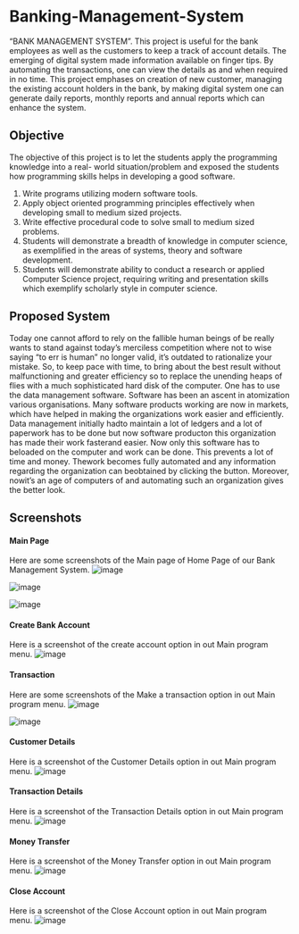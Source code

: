 # Banking-Management-System

“BANK MANAGEMENT SYSTEM”. This project is useful for the bank employees as well as the customers to keep a track of account details. The emerging of digital system made information available on finger tips. By automating the transactions, one can view the details as and when required in no time. This project emphases on creation of new customer, managing the existing account holders in the bank, by making digital system one can generate daily reports, monthly reports and annual reports which can enhance the system.
## Objective
The objective of this project is to let the students apply the programming knowledge into a real- world situation/problem and exposed the students how programming skills helps in developing a good software. 
1. Write programs utilizing modern software tools. 
2. Apply object oriented programming principles 
effectively when developing small to medium sized 
projects. 
3. Write effective procedural code to solve small to 
medium sized problems. 
4. Students will demonstrate a breadth of knowledge in 
computer science, as exemplified in the areas of 
systems, theory and software development. 
5. Students will demonstrate ability to conduct a research 
or applied Computer Science project, requiring writing 
and presentation skills which exemplify scholarly style in 
computer science.


## Proposed System
Today one cannot afford to rely on the fallible human 
beings of be really wants to stand against today’s merciless 
competition where not to wise saying “to err is human” no 
longer valid, it’s outdated to rationalize your mistake. So, to 
keep pace with time, to bring about the best result without 
malfunctioning and greater efficiency so to replace the 
unending heaps of flies with a much sophisticated hard disk of 
the computer. 
One has to use the data management software. Software 
has been an ascent in atomization various organisations. Many 
software products working are now in markets, which have 
helped in making the organizations work easier and efficiently. 
Data management initially hadto maintain a lot of ledgers 
and a lot of paperwork has to be done but now software 
producton this organization has made their work fasterand 
easier. Now only this software has to beloaded on the 
computer and work can be done. 
This prevents a lot of time and money. Thework becomes 
fully automated and any information regarding the 
organization can beobtained by clicking the button. Moreover, 
nowit’s an age of computers of and automating such an 
organization gives the better look.
## Screenshots

#### Main Page

Here are some screenshots of the Main page of Home Page of our Bank Management System.
![image](https://user-images.githubusercontent.com/67334017/160166113-8e722e52-24a5-4a3c-94fd-3f84ee19ab02.png)

![image](https://user-images.githubusercontent.com/67334017/160167157-04ed5c98-9531-4bfa-a00c-76bd88bb0517.png)

![image](https://user-images.githubusercontent.com/67334017/160168586-42f1a63d-2203-4c1c-8e18-46a98adfffa5.png)


#### Create Bank Account

Here is a screenshot of the create account option in out Main program menu.
![image](https://user-images.githubusercontent.com/67334017/160168872-9b3a9274-7c72-4eb0-9d15-a4b774bff9cb.png)


#### Transaction

Here are some screenshots of the Make a transaction option in out Main program menu.
![image](https://user-images.githubusercontent.com/67334017/160169249-15081524-459f-4b31-a14f-1004f8369061.png)

![image](https://user-images.githubusercontent.com/67334017/160169359-f1887942-78a7-4597-af62-94162c12560b.png)


#### Customer Details

Here is a screenshot of the Customer Details option in out Main program menu.
![image](https://user-images.githubusercontent.com/67334017/160169628-2879a0fc-358c-4300-8333-f4cfb1f1a3e7.png)


#### Transaction Details

Here is a screenshot of the Transaction Details option in out Main program menu.
![image](https://user-images.githubusercontent.com/67334017/160169785-1f63a3b5-bf3a-4324-9bee-bc1f554d8f9c.png)


#### Money Transfer

Here is a screenshot of the Money Transfer option in out Main program menu.
![image](https://user-images.githubusercontent.com/67334017/160169998-4e1817f9-95cf-46df-a25e-cafb78b0d7e6.png)


#### Close Account

Here is a screenshot of the Close Account option in out Main program menu.
![image](https://user-images.githubusercontent.com/67334017/160170219-51f00f5d-cde1-400b-ba13-a2380c4ccb35.png)
